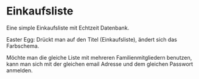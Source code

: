 # Einkaufsliste

Eine simple Einkaufsliste mit Echtzeit Datenbank.

Easter Egg: Drückt man auf den Titel (Einkaufsliste), ändert sich das Farbschema.

Möchte man die gleiche Liste mit mehreren Familienmitgliedern benutzen, kann man sich mit der gleichen email Adresse und dem gleichen Passwort anmelden.